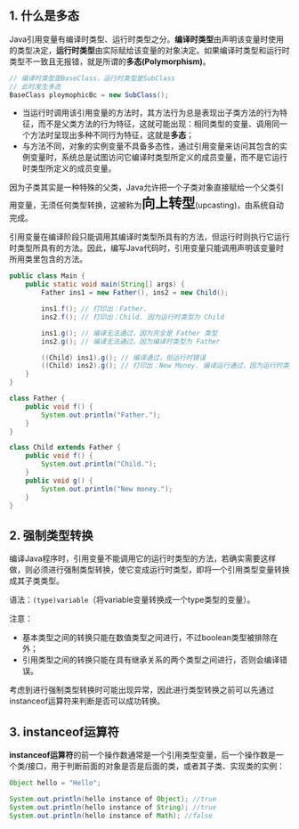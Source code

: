 ## 1. 什么是多态

Java引用变量有编译时类型、运行时类型之分。**编译时类型**由声明该变量时使用的类型决定，**运行时类型**由实际赋给该变量的对象决定。如果编译时类型和运行时类型不一致且无报错，就是所谓的**多态(Polymorphism)**。

```java
// 编译时类型是BaseClass，运行时类型是SubClass
// 此时发生多态
BaseClass ploymophicBc = new SubClass();
```

- 当运行时调用该引用变量的方法时，其方法行为总是表现出子类方法的行为特征，而不是父类方法的行为特征，这就可能出现：相同类型的变量、调用同一个方法时呈现出多种不同行为特征，这就是**多态**；
- 与方法不同，对象的实例变量不具备多态性，通过引用变量来访问其包含的实例变量时，系统总是试图访问它编译时类型所定义的成员变量，而不是它运行时类型所定义的成员变量。

因为子类其实是一种特殊的父类，Java允许把一个子类对象直接赋给一个父类引用变量，无须任何类型转换，这被称为<font size=5>**向上转型**</font>(upcasting)，由系统自动完成。

引用变量在编译阶段只能调用其编译时类型所具有的方法，但运行时则执行它运行时类型所具有的方法。因此，编写Java代码时，引用变量只能调用声明该变量时所用类里包含的方法。

```java
public class Main {
    public static void main(String[] args) {
        Father ins1 = new Father(), ins2 = new Child();

        ins1.f(); // 打印出：Father.
        ins2.f(); // 打印出：Child. 因为运行时类型为 Child

        ins1.g(); // 编译无法通过，因为完全是 Father 类型
        ins2.g(); // 编译无法通过，因为编译时类型为 Father

        ((Child) ins1).g(); // 编译通过，但运行时错误
        ((Child) ins2).g(); // 打印出：New Money. 编译运行通过，因为运行时类型为 Child
    }
}

class Father {
    public void f() {
        System.out.println("Father.");
    }
}

class Child extends Father {
    public void f() {
        System.out.println("Child.");
    }
    public void g() {
        System.out.println("New money.");
    }
}
```

## 2. 强制类型转换

编译Java程序时，引用变量不能调用它的运行时类型的方法，若确实需要这样做，则必须进行强制类型转换，使它变成运行时类型，即将一个引用类型变量转换成其子类类型。

语法：`(type)variable`（将variable变量转换成一个type类型的变量）。

注意：

- 基本类型之间的转换只能在数值类型之间进行，不过boolean类型被排除在外；
- 引用类型之间的转换只能在具有继承关系的两个类型之间进行，否则会编译错误。

考虑到进行强制类型转换时可能出现异常，因此进行类型转换之前可以先通过instanceof运算符来判断是否可以成功转换。

## 3. instanceof运算符

**instanceof运算符**的前一个操作数通常是一个引用类型变量，后一个操作数是一个类/接口，用于判断前面的对象是否是后面的类，或者其子类、实现类的实例：

```java
Object hello = "Hello";

System.out.println(hello instance of Object); //true
System.out.println(hello instance of String); //true
System.out.println(hello instance of Math); //false
```

